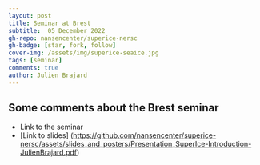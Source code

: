 ```yaml
---
layout: post
title: Seminar at Brest
subtitle:  05 December 2022
gh-repo: nansencenter/superice-nersc
gh-badge: [star, fork, follow]
cover-img: /assets/img/superice-seaice.jpg
tags: [seminar]
comments: true
author: Julien Brajard
---
```


## Some comments about the Brest seminar
- Link to the seminar
- [Link to slides] (https://github.com/nansencenter/superice-nersc/assets/slides_and_posters/Presentation_SuperIce-Introduction-JulienBrajard.pdf)
